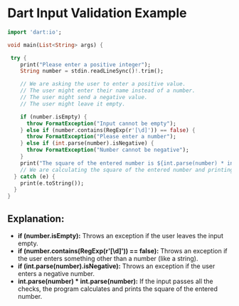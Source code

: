# Dart Input Validation Example

```dart
import 'dart:io';

void main(List<String> args) {

 try {
    print("Please enter a positive integer");
    String number = stdin.readLineSync()!.trim();

    // We are asking the user to enter a positive value.
    // The user might enter their name instead of a number.
    // The user might send a negative value.
    // The user might leave it empty.

    if (number.isEmpty) {
      throw FormatException("Input cannot be empty");
    } else if (number.contains(RegExp(r'[\d]')) == false) {
      throw FormatException("Please enter a number");
    } else if (int.parse(number).isNegative) {
      throw FormatException("Number cannot be negative");
    }
    print("The square of the entered number is ${int.parse(number) * int.parse(number)}");
    // We are calculating the square of the entered number and printing it on the screen.
  } catch (e) {
    print(e.toString());
  }
}
```
## Explanation:

- **if (number.isEmpty):** Throws an exception if the user leaves the input empty.
- **if (number.contains(RegExp(r'[\d]')) == false):** Throws an exception if the user enters something other than a number (like a string).
- **if (int.parse(number).isNegative):** Throws an exception if the user enters a negative number.
- **int.parse(number) * int.parse(number):** If the input passes all the checks, the program calculates and prints the square of the entered number.
